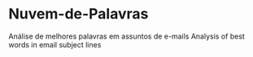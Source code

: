 # Nuvem-de-Palavras
Análise de melhores palavras em assuntos de e-mails
Analysis of best words in email subject lines 
